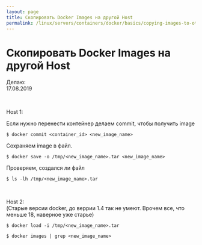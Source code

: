 ```yaml
---
layout: page
title: Скопировать Docker Images на другой Host
permalink: /linux/servers/containers/docker/basics/copying-images-to-other-hosts/
---
```


# Скопировать Docker Images на другой Host

Делаю:  
17.08.2019

<br/>

Host 1:

Если нужно перенести контейнер делаем commit, чтобы получить image

    $ docker commit <container_id> <new_image_name>

Сохраняем image в файл.

    $ docker save -o /tmp/<new_image_name>.tar <new_image_name>

Проверяем, создался ли файл

    $ ls -lh /tmp/<new_image_name>.tar


<br/>

Host 2:  
(Старые версии docker, до веррии 1.4 так не умеют. Врочем все, что меньше 18, наверное уже старье)


<!--
    // Посмотреть всяку ерунду в контейнере
    $ tar -tf /tmp/<new_image_name>.tar
-->

    $ docker load -i /tmp/<new_image_name>.tar

    $ docker images | grep <new_image_name>
